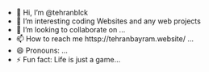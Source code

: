 - 👋 Hi, I’m @tehranblck
- 👀 I’m interesting coding Websites and any web projects
- 💞️ I’m looking to collaborate on ...
- 📫 How to reach me httsp://tehranbayram.website/ ...
- 😄 Pronouns: ...
- ⚡ Fun fact: Life is just a game...

<!---
tehranblck/tehranblck is a ✨ special ✨ repository because its `README.md` (this file) appears on your GitHub profile.
You can click the Preview link to take a look at your changes.
--->
